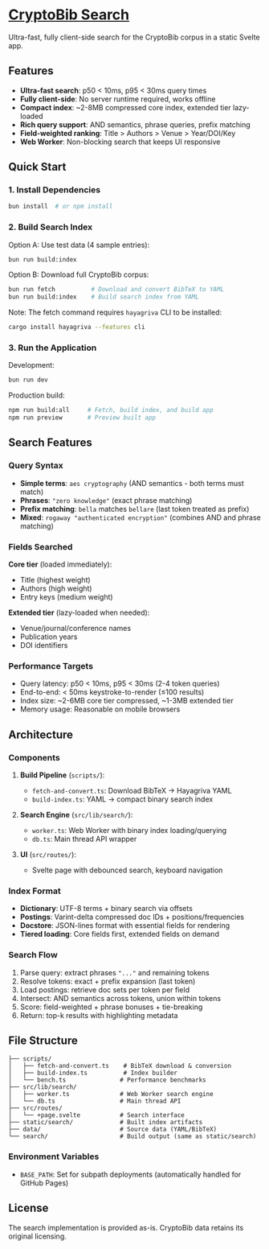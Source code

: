 # [CryptoBib Search](https://antonisraelsson.github.io/cryptobib-search/)

Ultra-fast, fully client-side search for the CryptoBib corpus in a static Svelte app.

## Features

- **Ultra-fast search**: p50 < 10ms, p95 < 30ms query times
- **Fully client-side**: No server runtime required, works offline
- **Compact index**: ~2-8MB compressed core index, extended tier lazy-loaded
- **Rich query support**: AND semantics, phrase queries, prefix matching
- **Field-weighted ranking**: Title > Authors > Venue > Year/DOI/Key
- **Web Worker**: Non-blocking search that keeps UI responsive

## Quick Start

### 1. Install Dependencies

```bash
bun install  # or npm install
```

### 2. Build Search Index

Option A: Use test data (4 sample entries):

```bash
bun run build:index
```

Option B: Download full CryptoBib corpus:

```bash
bun run fetch          # Download and convert BibTeX to YAML
bun run build:index    # Build search index from YAML
```

Note: The fetch command requires `hayagriva` CLI to be installed:

```bash
cargo install hayagriva --features cli
```

### 3. Run the Application

Development:

```bash
bun run dev
```

Production build:

```bash
npm run build:all     # Fetch, build index, and build app
npm run preview       # Preview built app
```

## Search Features

### Query Syntax

- **Simple terms**: `aes cryptography` (AND semantics - both terms must match)
- **Phrases**: `"zero knowledge"` (exact phrase matching)
- **Prefix matching**: `bella` matches `bellare` (last token treated as prefix)
- **Mixed**: `rogaway "authenticated encryption"` (combines AND and phrase matching)

### Fields Searched

**Core tier** (loaded immediately):

- Title (highest weight)
- Authors (high weight)
- Entry keys (medium weight)

**Extended tier** (lazy-loaded when needed):

- Venue/journal/conference names
- Publication years
- DOI identifiers

### Performance Targets

- Query latency: p50 < 10ms, p95 < 30ms (2-4 token queries)
- End-to-end: < 50ms keystroke-to-render (≤100 results)
- Index size: ~2-6MB core tier compressed, ~1-3MB extended tier
- Memory usage: Reasonable on mobile browsers

## Architecture

### Components

1. **Build Pipeline** (`scripts/`):
   - `fetch-and-convert.ts`: Download BibTeX → Hayagriva YAML
   - `build-index.ts`: YAML → compact binary search index

2. **Search Engine** (`src/lib/search/`):
   - `worker.ts`: Web Worker with binary index loading/querying
   - `db.ts`: Main thread API wrapper

3. **UI** (`src/routes/`):
   - Svelte page with debounced search, keyboard navigation

### Index Format

- **Dictionary**: UTF-8 terms + binary search via offsets
- **Postings**: Varint-delta compressed doc IDs + positions/frequencies
- **Docstore**: JSON-lines format with essential fields for rendering
- **Tiered loading**: Core fields first, extended fields on demand

### Search Flow

1. Parse query: extract phrases `"..."` and remaining tokens
2. Resolve tokens: exact + prefix expansion (last token)
3. Load postings: retrieve doc sets per token per field
4. Intersect: AND semantics across tokens, union within tokens
5. Score: field-weighted + phrase bonuses + tie-breaking
6. Return: top-k results with highlighting metadata

## File Structure

```
├── scripts/
│   ├── fetch-and-convert.ts    # BibTeX download & conversion
│   ├── build-index.ts          # Index builder
│   └── bench.ts               # Performance benchmarks
├── src/lib/search/
│   ├── worker.ts              # Web Worker search engine
│   └── db.ts                  # Main thread API
├── src/routes/
│   └── +page.svelte           # Search interface
├── static/search/             # Built index artifacts
├── data/                      # Source data (YAML/BibTeX)
└── search/                    # Build output (same as static/search)
```

### Environment Variables

- `BASE_PATH`: Set for subpath deployments (automatically handled for GitHub Pages)

## License

The search implementation is provided as-is. CryptoBib data retains its original licensing.
